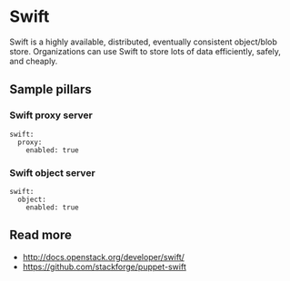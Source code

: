 
# Swift

Swift is a highly available, distributed, eventually consistent object/blob store. Organizations can use Swift to store lots of data efficiently, safely, and cheaply.

## Sample pillars

### Swift proxy server

    swift:
      proxy:
        enabled: true

### Swift object server

    swift:
      object:
        enabled: true

## Read more

* http://docs.openstack.org/developer/swift/
* https://github.com/stackforge/puppet-swift
